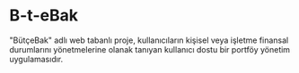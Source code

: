 # B-t-eBak
 "BütçeBak" adlı web tabanlı proje, kullanıcıların kişisel veya işletme finansal durumlarını yönetmelerine olanak tanıyan kullanıcı dostu bir portföy yönetim uygulamasıdır.
